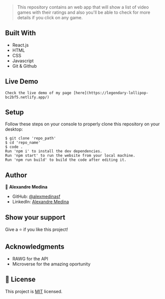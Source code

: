 > This repository contains an web app that will show a list of video games with their ratings and also you'll be able to check for more details if you click on any game.
## Built With

- React.js
- HTML
- CSS
- Javascript
- Git & Github

## Live Demo
```
Check the live demo of my page [here](https://legendary-lollipop-bc2bf5.netlify.app/)
```

## Setup

Follow these steps on your console to properly clone this repository on your desktop:

```
$ git clone 'repo_path'
$ cd 'repo_name'
$ code .
Run 'npm i' to install the dev dependencies.
Run 'npm start' to run the website from your local machine.
Run 'npm run build' to build the code after editing it.
```

## Author

👤 **Alexandre Medina**

- GitHub: [@alexmedinasf](https://github.com/alexmedinasf)
- LinkedIn: [Alexandre Medina](https://www.linkedin.com/in/alexmedinasf/)

## Show your support

Give a ⭐️ if you like this project!

## Acknowledgments

- RAWG for the API
- Microverse for the amazing oportunity

## 📝 License

This project is [MIT](./MIT.md) licensed.